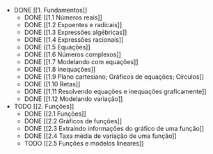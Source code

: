- DONE [[1. Fundamentos]]
	- DONE [[1.1 Números reais]]
	- DONE [[1.2 Expoentes e radicais]]
	- DONE [[1.3 Expressões algébricas]]
	- DONE [[1.4 Expressões racionais]]
	- DONE [[1.5 Equações]]
	- DONE [[1.6 Números complexos]]
	- DONE [[1.7 Modelando com equações]]
	- DONE [[1.8 Inequações]]
	- DONE [[1.9 Plano cartesiano; Gráficos de equações; Círculos]]
	- DONE [[1.10 Retas]]
	- DONE [[1.11 Resolvendo equações e inequações graficamente]]
	- DONE [[1.12 Modelando variação]]
- TODO [[2. Funções]]
	- DONE [[2.1 Funções]]
	- DONE [[2.2 Gráficos de funções]]
	- DONE [[2.3 Extraindo informações do gráfico de uma função]]
	- DONE [[2.4 Taxa média de variação de uma função]]
	- TODO [[2.5 Funções e modelos lineares]]